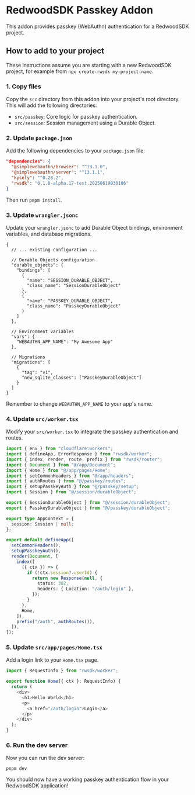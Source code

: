 # RedwoodSDK Passkey Addon

This addon provides passkey (WebAuthn) authentication for a RedwoodSDK project.

## How to add to your project

These instructions assume you are starting with a new RedwoodSDK project, for example from `npx create-rwsdk my-project-name`.

### 1. Copy files

Copy the `src` directory from this addon into your project's root directory. This will add the following directories:

- `src/passkey`: Core logic for passkey authentication.
- `src/session`: Session management using a Durable Object.

### 2. Update `package.json`

Add the following dependencies to your `package.json` file:

```json
"dependencies": {
  "@simplewebauthn/browser": "^13.1.0",
  "@simplewebauthn/server": "^13.1.1",
  "kysely": "^0.28.2",
  "rwsdk": "0.1.0-alpha.17-test.20250619030106"
}
```

Then run `pnpm install`.

### 3. Update `wrangler.jsonc`

Update your `wrangler.jsonc` to add Durable Object bindings, environment variables, and database migrations.

```jsonc
{
  // ... existing configuration ...

  // Durable Objects configuration
  "durable_objects": {
    "bindings": [
      {
        "name": "SESSION_DURABLE_OBJECT",
        "class_name": "SessionDurableObject"
      },
      {
        "name": "PASSKEY_DURABLE_OBJECT",
        "class_name": "PasskeyDurableObject"
      }
    ]
  },

  // Environment variables
  "vars": {
    "WEBAUTHN_APP_NAME": "My Awesome App"
  },

  // Migrations
  "migrations": [
    {
      "tag": "v1",
      "new_sqlite_classes": ["PasskeyDurableObject"]
    }
  ]
}
```

Remember to change `WEBAUTHN_APP_NAME` to your app's name.

### 4. Update `src/worker.tsx`

Modify your `src/worker.tsx` to integrate the passkey authentication and routes.

```typescript
import { env } from "cloudflare:workers";
import { defineApp, ErrorResponse } from "rwsdk/worker";
import { index, render, route, prefix } from "rwsdk/router";
import { Document } from "@/app/Document";
import { Home } from "@/app/pages/Home";
import { setCommonHeaders } from "@/app/headers";
import { authRoutes } from "@/passkey/routes";
import { setupPasskeyAuth } from "@/passkey/setup";
import { Session } from "@/session/durableObject";

export { SessionDurableObject } from "@/session/durableObject";
export { PasskeyDurableObject } from "@/passkey/durableObject";

export type AppContext = {
  session: Session | null;
};

export default defineApp([
  setCommonHeaders(),
  setupPasskeyAuth(),
  render(Document, [
    index([
      ({ ctx }) => {
        if (!ctx.session?.userId) {
          return new Response(null, {
            status: 302,
            headers: { Location: "/auth/login" },
          });
        }
      },
      Home,
    ]),
    prefix("/auth", authRoutes()),
  ]),
]);
```

### 5. Update `src/app/pages/Home.tsx`

Add a login link to your `Home.tsx` page.

```typescript
import { RequestInfo } from "rwsdk/worker";

export function Home({ ctx }: RequestInfo) {
  return (
    <div>
      <h1>Hello World</h1>
      <p>
        <a href="/auth/login">Login</a>
      </p>
    </div>
  );
}
```

### 6. Run the dev server

Now you can run the dev server:

```shell
pnpm dev
```

You should now have a working passkey authentication flow in your RedwoodSDK application!
